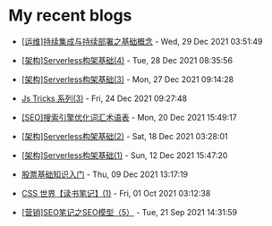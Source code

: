# My recent blogs 
- [[运维]持续集成与持续部署之基础概念](https://www.jonsam.site/2021/12/29/cicd-basic/) - Wed, 29 Dec 2021 03:51:49 

- [[架构]Serverless构架基础(4)](https://www.jonsam.site/2021/12/28/serverless-4/) - Tue, 28 Dec 2021 08:35:56 

- [[架构]Serverless构架基础(3)](https://www.jonsam.site/2021/12/27/serverless-3/) - Mon, 27 Dec 2021 09:14:28 

- [Js Tricks 系列(3)](https://www.jonsam.site/2021/12/24/js-tricks-%e7%b3%bb%e5%88%973/) - Fri, 24 Dec 2021 09:27:48 

- [[SEO]搜索引擎优化词汇术语表](https://www.jonsam.site/2021/12/20/seo-concept/) - Mon, 20 Dec 2021 15:49:17 

- [[架构]Serverless构架基础(2)](https://www.jonsam.site/2021/12/18/serverless-2/) - Sat, 18 Dec 2021 03:28:01 

- [[架构]Serverless构架基础(1)](https://www.jonsam.site/2021/12/12/serverless-1/) - Sun, 12 Dec 2021 15:47:20 

- [股票基础知识入门](https://www.jonsam.site/2021/12/09/stock-basic/) - Thu, 09 Dec 2021 13:17:19 

- [CSS 世界【读书笔记】(1)](https://www.jonsam.site/2021/10/01/css-world-1/) - Fri, 01 Oct 2021 03:12:38 

- [[营销]SEO笔记之SEO模型（5）](https://www.jonsam.site/2021/09/21/seo-model/) - Tue, 21 Sep 2021 14:31:59 
